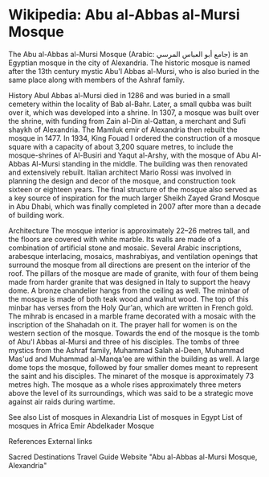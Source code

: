 
# Wikipedia: Abu al-Abbas al-Mursi Mosque
The Abu al-Abbas al-Mursi Mosque (Arabic: جامع أبو العباس المرسي) is an Egyptian mosque in the city of Alexandria. The historic mosque is named after the 13th century mystic Abu'l Abbas al-Mursi, who is also buried in the same place along with members of the Ashraf family.

History
Abul Abbas al-Mursi died in 1286 and was buried in a small cemetery within the locality of Bab al-Bahr. Later, a small qubba was built over it, which was developed into a shrine. In 1307, a mosque was built over the shrine, with funding from Zain al-Din al-Qattan, a merchant and Sufi shaykh of Alexandria. The Mamluk emir of Alexandria then rebuilt the mosque in 1477.
In 1934, King Fouad I ordered the construction of a mosque square with a capacity of about 3,200 square metres, to include the mosque-shrines of Al-Busiri and Yaqut al-Arshy, with the mosque of Abu Al-Abbas Al-Mursi standing in the middle. The building was then renovated and extensively rebuilt. Italian architect Mario Rossi was involved in planning the design and decor of the mosque, and construction took sixteen or eighteen years.
The final structure of the mosque also served as a key source of inspiration for the much larger Sheikh Zayed Grand Mosque in Abu Dhabi, which was finally completed in 2007 after more than a decade of building work.

Architecture
The mosque interior is approximately 22–26 metres tall, and the floors are covered with white marble. Its walls are made of a combination of artificial stone and mosaic. Several Arabic inscriptions, arabesque interlacing, mosaics, mashrabiyas, and ventilation openings that surround the mosque from all directions are present on the interior of the roof.
The pillars of the mosque are made of granite, with four of them being made from harder granite that was designed in Italy to support the heavy dome.  A bronze chandelier hangs from the ceiling as well. The minbar of the mosque is made of both teak wood and walnut wood. The top of this minbar has verses from the Holy Qur'an, which are written in French gold.  The mihrab is encased in a marble frame decorated with a mosaic with the inscription of the Shahadah on it. The prayer hall for women is on the western section of the mosque.  Towards the end of the mosque is the tomb of Abu'l Abbas al-Mursi and three of his disciples. The tombs of three mystics from the Ashraf family, Muhammad Salah al-Deen, Muhammad Mas'ud and Muhammad al-Manqa'ee are within the building as well.
A large dome tops the mosque, followed by four smaller domes meant to represent the saint and his disciples.  The minaret of the mosque is approximately 73 metres high. The mosque as a whole rises approximately three meters above the level of its surroundings, which was said to be a strategic move against air raids during wartime.

See also
List of mosques in Alexandria
List of mosques in Egypt
List of mosques in Africa
Emir Abdelkader Mosque

References
External links

Sacred Destinations Travel Guide Website "Abu al-Abbas al-Mursi Mosque, Alexandria"